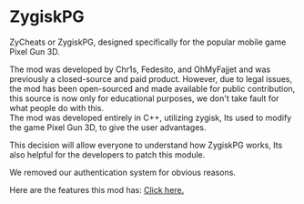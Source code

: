 # ZygiskPG
ZyCheats or ZygiskPG, designed specifically for the popular mobile game Pixel Gun 3D. 

The mod was developed by Chr1s, Fedesito, and OhMyFajjet and was previously a closed-source and paid product. 
However, due to legal issues, the mod has been open-sourced and made available for public contribution, this source is now only for educational purposes, we don't take fault for what people do with this.  
The mod was developed entirely in C++, utilizing zygisk, Its used to modify the game Pixel Gun 3D, to give the user advantages.  

This decision will allow everyone to understand how ZygiskPG works, Its also helpful for the developers to patch this module.  

We removed our authentication system for obvious reasons.

Here are the features this mod has:  <a href="https://github.com/chr1srbx/ZygiskPG-ZyCheats-Source-Code/blob/main/Features.txt" target="_blank">Click here.</a>
